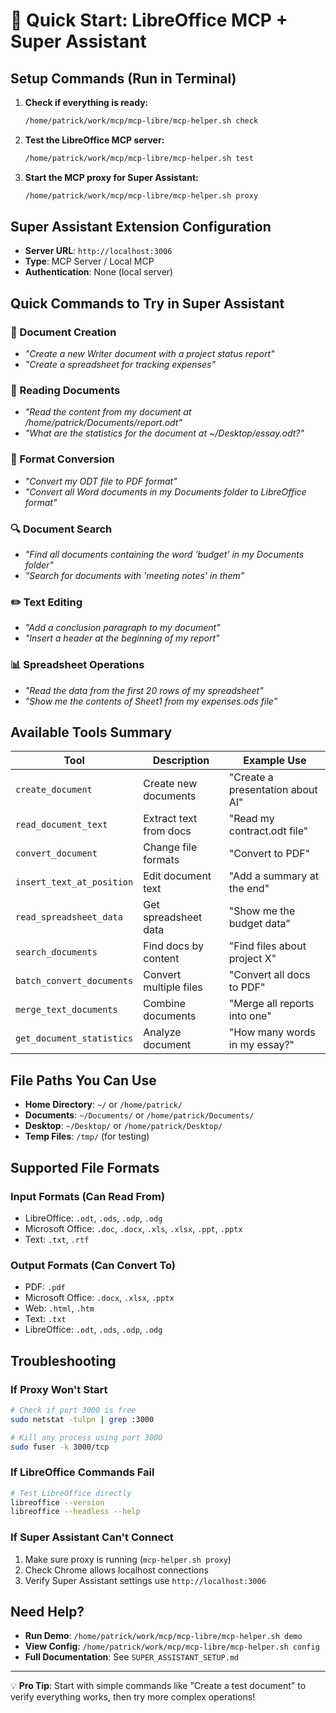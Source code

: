 # 🚀 Quick Start: LibreOffice MCP + Super Assistant

## Setup Commands (Run in Terminal)

1. **Check if everything is ready:**
   ```bash
   /home/patrick/work/mcp/mcp-libre/mcp-helper.sh check
   ```

2. **Test the LibreOffice MCP server:**
   ```bash
   /home/patrick/work/mcp/mcp-libre/mcp-helper.sh test
   ```

3. **Start the MCP proxy for Super Assistant:**
   ```bash
   /home/patrick/work/mcp/mcp-libre/mcp-helper.sh proxy
   ```

## Super Assistant Extension Configuration

- **Server URL**: `http://localhost:3006`
- **Type**: MCP Server / Local MCP
- **Authentication**: None (local server)

## Quick Commands to Try in Super Assistant

### 📝 Document Creation
- *"Create a new Writer document with a project status report"*
- *"Create a spreadsheet for tracking expenses"*

### 📖 Reading Documents  
- *"Read the content from my document at /home/patrick/Documents/report.odt"*
- *"What are the statistics for the document at ~/Desktop/essay.odt?"*

### 🔄 Format Conversion
- *"Convert my ODT file to PDF format"*
- *"Convert all Word documents in my Documents folder to LibreOffice format"*

### 🔍 Document Search
- *"Find all documents containing the word 'budget' in my Documents folder"*
- *"Search for documents with 'meeting notes' in them"*

### ✏️ Text Editing
- *"Add a conclusion paragraph to my document"*
- *"Insert a header at the beginning of my report"*

### 📊 Spreadsheet Operations
- *"Read the data from the first 20 rows of my spreadsheet"*
- *"Show me the contents of Sheet1 from my expenses.ods file"*

## Available Tools Summary

| Tool | Description | Example Use |
|------|-------------|-------------|
| `create_document` | Create new documents | "Create a presentation about AI" |
| `read_document_text` | Extract text from docs | "Read my contract.odt file" |
| `convert_document` | Change file formats | "Convert to PDF" |
| `insert_text_at_position` | Edit document text | "Add a summary at the end" |
| `read_spreadsheet_data` | Get spreadsheet data | "Show me the budget data" |
| `search_documents` | Find docs by content | "Find files about project X" |
| `batch_convert_documents` | Convert multiple files | "Convert all docs to PDF" |
| `merge_text_documents` | Combine documents | "Merge all reports into one" |
| `get_document_statistics` | Analyze document | "How many words in my essay?" |

## File Paths You Can Use

- **Home Directory**: `~/` or `/home/patrick/`
- **Documents**: `~/Documents/` or `/home/patrick/Documents/`
- **Desktop**: `~/Desktop/` or `/home/patrick/Desktop/`
- **Temp Files**: `/tmp/` (for testing)

## Supported File Formats

### Input Formats (Can Read From)
- LibreOffice: `.odt`, `.ods`, `.odp`, `.odg`
- Microsoft Office: `.doc`, `.docx`, `.xls`, `.xlsx`, `.ppt`, `.pptx`
- Text: `.txt`, `.rtf`

### Output Formats (Can Convert To)
- PDF: `.pdf`
- Microsoft Office: `.docx`, `.xlsx`, `.pptx`
- Web: `.html`, `.htm`
- Text: `.txt`
- LibreOffice: `.odt`, `.ods`, `.odp`, `.odg`

## Troubleshooting

### If Proxy Won't Start
```bash
# Check if port 3000 is free
sudo netstat -tulpn | grep :3000

# Kill any process using port 3000
sudo fuser -k 3000/tcp
```

### If LibreOffice Commands Fail
```bash
# Test LibreOffice directly
libreoffice --version
libreoffice --headless --help
```

### If Super Assistant Can't Connect
1. Make sure proxy is running (`mcp-helper.sh proxy`)
2. Check Chrome allows localhost connections
3. Verify Super Assistant settings use `http://localhost:3006`

## Need Help?

- **Run Demo**: `/home/patrick/work/mcp/mcp-libre/mcp-helper.sh demo`
- **View Config**: `/home/patrick/work/mcp/mcp-libre/mcp-helper.sh config`
- **Full Documentation**: See `SUPER_ASSISTANT_SETUP.md`

---

💡 **Pro Tip**: Start with simple commands like "Create a test document" to verify everything works, then try more complex operations!
